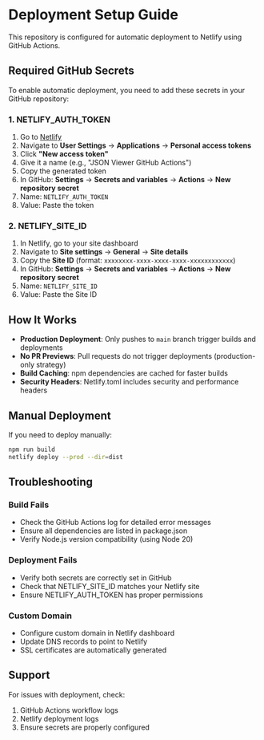 # Deployment Setup Guide

This repository is configured for automatic deployment to Netlify using GitHub Actions.

## Required GitHub Secrets

To enable automatic deployment, you need to add these secrets in your GitHub repository:

### 1. NETLIFY_AUTH_TOKEN
1. Go to [Netlify](https://app.netlify.com)
2. Navigate to **User Settings** → **Applications** → **Personal access tokens**
3. Click **"New access token"**
4. Give it a name (e.g., "JSON Viewer GitHub Actions")
5. Copy the generated token
6. In GitHub: **Settings** → **Secrets and variables** → **Actions** → **New repository secret**
7. Name: `NETLIFY_AUTH_TOKEN`
8. Value: Paste the token

### 2. NETLIFY_SITE_ID
1. In Netlify, go to your site dashboard
2. Navigate to **Site settings** → **General** → **Site details**
3. Copy the **Site ID** (format: `xxxxxxxx-xxxx-xxxx-xxxx-xxxxxxxxxxxx`)
4. In GitHub: **Settings** → **Secrets and variables** → **Actions** → **New repository secret**
5. Name: `NETLIFY_SITE_ID`
6. Value: Paste the Site ID

## How It Works

- **Production Deployment**: Only pushes to `main` branch trigger builds and deployments
- **No PR Previews**: Pull requests do not trigger deployments (production-only strategy)
- **Build Caching**: npm dependencies are cached for faster builds
- **Security Headers**: Netlify.toml includes security and performance headers

## Manual Deployment

If you need to deploy manually:

```bash
npm run build
netlify deploy --prod --dir=dist
```

## Troubleshooting

### Build Fails
- Check the GitHub Actions log for detailed error messages
- Ensure all dependencies are listed in package.json
- Verify Node.js version compatibility (using Node 20)

### Deployment Fails
- Verify both secrets are correctly set in GitHub
- Check that NETLIFY_SITE_ID matches your Netlify site
- Ensure NETLIFY_AUTH_TOKEN has proper permissions

### Custom Domain
- Configure custom domain in Netlify dashboard
- Update DNS records to point to Netlify
- SSL certificates are automatically generated

## Support

For issues with deployment, check:
1. GitHub Actions workflow logs
2. Netlify deployment logs
3. Ensure secrets are properly configured